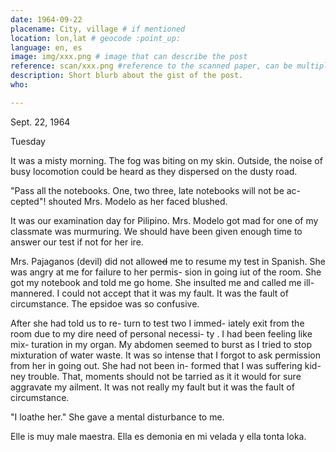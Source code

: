 ```yaml
---
date: 1964-09-22
placename: City, village # if mentioned
location: lon,lat # geocode :point_up:
language: en, es
image: img/xxx.png # image that can describe the post
reference: scan/xxx.png #reference to the scanned paper, can be multiple pages, use `,` as separator.
description: Short blurb about the gist of the post.
who:

---
```


Sept. 22, 1964

Tuesday

It was a misty morning.  The fog was
biting on my skin.  Outside, the noise
of busy locomotion could be heard as they
dispersed on the dusty road.

"Pass all the notebooks. One, two
three, late notebooks will not be ac-
cepted"! shouted Mrs. Modelo as her 
faced blushed.

It was our examination day 
for Pilipino.  Mrs. Modelo got mad
for one of my classmate was
murmuring.  We should have been 
given enough time to answer our
test if not for her ire.

Mrs. Pajaganos (devil) did
not allow~~ed~~ me to resume my test
in Spanish.  She was angry at 
me for failure to her permis-
sion in going iut of the room.  She
got my notebook and told me
go home.  She insulted me and
called me ill-mannered.  I could not
accept that it was my fault.  It
was the fault of circumstance.  The
epsidoe was so confusive.

After she had told us to re-
turn to test two I immed-
iately exit from the room due to
my dire need of personal necessi-
ty .  I had been feeling like mix-
turation in my organ.  My abdomen 
seemed to burst as I tried to
stop mixturation of water waste.
It was so intense that I forgot
to ask permission from her in
going out.  She had not been in-
formed that I was suffering kid-
ney trouble.  That, moments should
not be tarried as it it would for
sure aggravate my ailment.  It 
was not really my fault but it
was the fault of circumstance.

"I loathe her."  She gave a mental
disturbance to me.

Elle is muy male maestra.  Ella
es demonia en mi velada y ella tonta
loka.
